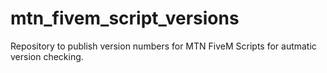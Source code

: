 # mtn_fivem_script_versions

Repository to publish version numbers for MTN FiveM Scripts for autmatic version checking.
